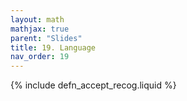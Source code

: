 ```yaml
---
layout: math
mathjax: true
parent: "Slides"
title: 19. Language
nav_order: 19
---
```


{% include defn_accept_recog.liquid %}
